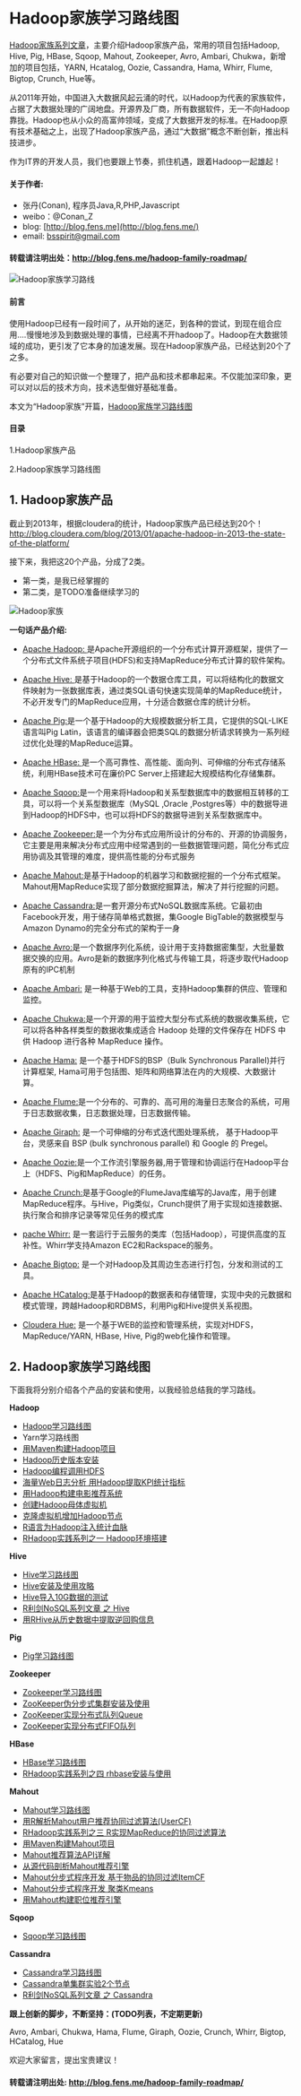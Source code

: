 Hadoop家族学习路线图
=======================

[Hadoop家族系列文章](http://blog.fens.me/series-hadoop-family/)，主要介绍Hadoop家族产品，常用的项目包括Hadoop, Hive, Pig, HBase, Sqoop, Mahout, Zookeeper, Avro, Ambari, Chukwa，新增加的项目包括，YARN, Hcatalog, Oozie, Cassandra, Hama, Whirr, Flume, Bigtop, Crunch, Hue等。

从2011年开始，中国进入大数据风起云涌的时代，以Hadoop为代表的家族软件，占据了大数据处理的广阔地盘。开源界及厂商，所有数据软件，无一不向Hadoop靠拢。Hadoop也从小众的高富帅领域，变成了大数据开发的标准。在Hadoop原有技术基础之上，出现了Hadoop家族产品，通过“大数据”概念不断创新，推出科技进步。

作为IT界的开发人员，我们也要跟上节奏，抓住机遇，跟着Hadoop一起雄起！

#### 关于作者:

+ 张丹(Conan), 程序员Java,R,PHP,Javascript
+ weibo：@Conan_Z
+ blog: [http://blog.fens.me](http://blog.fens.me/)
+ email: bsspirit@gmail.com

#### 转载请注明出处：http://blog.fens.me/hadoop-family-roadmap/

![Hadoop家族学习路线](http://blog.fens.me/wp-content/uploads/2013/09/hadoopFamilyRoadmap.png)

#### 前言

使用Hadoop已经有一段时间了，从开始的迷茫，到各种的尝试，到现在组合应用….慢慢地涉及到数据处理的事情，已经离不开hadoop了。Hadoop在大数据领域的成功，更引发了它本身的加速发展。现在Hadoop家族产品，已经达到20个了之多。

有必要对自己的知识做一个整理了，把产品和技术都串起来。不仅能加深印象，更可以对以后的技术方向，技术选型做好基础准备。

本文为“Hadoop家族”开篇，[Hadoop家族学习路线图](http://blog.fens.me/hadoop-family-roadmap/)

#### 目录

1.Hadoop家族产品

2.Hadoop家族学习路线图

## 1. Hadoop家族产品

截止到2013年，根据cloudera的统计，Hadoop家族产品已经达到20个！
http://blog.cloudera.com/blog/2013/01/apache-hadoop-in-2013-the-state-of-the-platform/

接下来，我把这20个产品，分成了2类。

+ 第一类，是我已经掌握的
+ 第二类，是TODO准备继续学习的

![Hadoop家族](http://blog.fens.me/wp-content/uploads/2013/09/HadoopFamilySmall.png)

**一句话产品介绍:**

+ [Apache Hadoop: ](http://hadoop.apache.org/)是Apache开源组织的一个分布式计算开源框架，提供了一个分布式文件系统子项目(HDFS)和支持MapReduce分布式计算的软件架构。

+ [Apache Hive: ](http://hive.apache.org/)是基于Hadoop的一个数据仓库工具，可以将结构化的数据文件映射为一张数据库表，通过类SQL语句快速实现简单的MapReduce统计，不必开发专门的MapReduce应用，十分适合数据仓库的统计分析。
+ [Apache Pig:](http://pig.apache.org/)是一个基于Hadoop的大规模数据分析工具，它提供的SQL-LIKE语言叫Pig Latin，该语言的编译器会把类SQL的数据分析请求转换为一系列经过优化处理的MapReduce运算。

+ [Apache HBase: ](http://hbase.apache.org/)是一个高可靠性、高性能、面向列、可伸缩的分布式存储系统，利用HBase技术可在廉价PC Server上搭建起大规模结构化存储集群。

+ [Apache Sqoop:](http://sqoop.apache.org/)是一个用来将Hadoop和关系型数据库中的数据相互转移的工具，可以将一个关系型数据库（MySQL ,Oracle ,Postgres等）中的数据导进到Hadoop的HDFS中，也可以将HDFS的数据导进到关系型数据库中。

+ [Apache Zookeeper:](http://zookeeper.apache.org/)是一个为分布式应用所设计的分布的、开源的协调服务，它主要是用来解决分布式应用中经常遇到的一些数据管理问题，简化分布式应用协调及其管理的难度，提供高性能的分布式服务

+ [Apache Mahout:](http://mahout.apache.org/)是基于Hadoop的机器学习和数据挖掘的一个分布式框架。Mahout用MapReduce实现了部分数据挖掘算法，解决了并行挖掘的问题。

+ [Apache Cassandra:](http://cassandra.apache.org/)是一套开源分布式NoSQL数据库系统。它最初由Facebook开发，用于储存简单格式数据，集Google BigTable的数据模型与Amazon Dynamo的完全分布式的架构于一身

+ [Apache Avro:](http://avro.apache.org/)是一个数据序列化系统，设计用于支持数据密集型，大批量数据交换的应用。Avro是新的数据序列化格式与传输工具，将逐步取代Hadoop原有的IPC机制

+ [Apache Ambari:](http://incubator.apache.org/ambari/) 是一种基于Web的工具，支持Hadoop集群的供应、管理和监控。

+ [Apache Chukwa:](http://incubator.apache.org/chukwa/)是一个开源的用于监控大型分布式系统的数据收集系统，它可以将各种各样类型的数据收集成适合 Hadoop 处理的文件保存在 HDFS 中供 Hadoop 进行各种 MapReduce 操作。

+ [Apache Hama:](http://hama.apache.org/) 是一个基于HDFS的BSP（Bulk Synchronous Parallel)并行计算框架, Hama可用于包括图、矩阵和网络算法在内的大规模、大数据计算。

+ [Apache Flume:](http://flume.apache.org/)是一个分布的、可靠的、高可用的海量日志聚合的系统，可用于日志数据收集，日志数据处理，日志数据传输。

+ [Apache Giraph:](http://giraph.apache.org/) 是一个可伸缩的分布式迭代图处理系统， 基于Hadoop平台，灵感来自 BSP (bulk synchronous parallel) 和 Google 的 Pregel。

+ [Apache Oozie:](http://oozie.apache.org/)是一个工作流引擎服务器,用于管理和协调运行在Hadoop平台上（HDFS、Pig和MapReduce）的任务。

+ [Apache Crunch:](http://incubator.apache.org/crunch/)是基于Google的FlumeJava库编写的Java库，用于创建MapReduce程序。与Hive，Pig类似，Crunch提供了用于实现如连接数据、执行聚合和排序记录等常见任务的模式库

+ [pache Whirr:](http://whirr.apache.org/) 是一套运行于云服务的类库（包括Hadoop），可提供高度的互补性。Whirr学支持Amazon EC2和Rackspace的服务。

+ [Apache Bigtop:](http://bigtop.apache.org/) 是一个对Hadoop及其周边生态进行打包，分发和测试的工具。

+ [Apache HCatalog:](http://incubator.apache.org/hcatalog/)是基于Hadoop的数据表和存储管理，实现中央的元数据和模式管理，跨越Hadoop和RDBMS，利用Pig和Hive提供关系视图。

+ [Cloudera Hue:](http://cloudera.github.io/hue/) 是一个基于WEB的监控和管理系统，实现对HDFS，MapReduce/YARN, HBase, Hive, Pig的web化操作和管理。


## 2. Hadoop家族学习路线图

下面我将分别介绍各个产品的安装和使用，以我经验总结我的学习路线。

**Hadoop**

+ [Hadoop学习路线图](http://blog.fens.me/hadoop-core-roadmap/)
+ Yarn学习路线图
+ [用Maven构建Hadoop项目](http://blog.fens.me/hadoop-maven-eclipse/)
+ [Hadoop历史版本安装](http://blog.fens.me/hadoop-history-source-install/)
+ [Hadoop编程调用HDFS](http://blog.fens.me/hadoop-hdfs-api/)
+ [海量Web日志分析 用Hadoop提取KPI统计指标](http://blog.fens.me/hadoop-mapreduce-log-kpi/)
+ [用Hadoop构建电影推荐系统](http://blog.fens.me/hadoop-mapreduce-recommand/)
+ [创建Hadoop母体虚拟机](http://blog.fens.me/hadoop-base-kvm/)
+ [克隆虚拟机增加Hadoop节点](http://blog.fens.me/hadoop-clone-node/)
+ [R语言为Hadoop注入统计血脉](http://blog.fens.me/r-hadoop-intro/)
+ [RHadoop实践系列之一 Hadoop环境搭建](http://blog.fens.me/rhadoop-hadoop/)

**Hive**

+ [Hive学习路线图](http://blog.fens.me/hadoop-hive-roadmap/)
+ [Hive安装及使用攻略](http://blog.fens.me/hadoop-hive-intro/)
+ [Hive导入10G数据的测试](http://blog.fens.me/hadoop-hive-10g/)
+ [R利剑NoSQL系列文章 之 Hive](http://blog.fens.me/nosql-r-hive/)
+ [用RHive从历史数据中提取逆回购信息](http://blog.fens.me/finance-rhive-repurchase/)

**Pig**

+ [Pig学习路线图](http://blog.fens.me/hadoop-pig-roadmap/)

**Zookeeper**

+ [Zookeeper学习路线图](http://blog.fens.me/hadoop-zookeeper-roadmap/)
+ [ZooKeeper伪分步式集群安装及使用](http://blog.fens.me/hadoop-zookeeper-intro/)
+ [ZooKeeper实现分布式队列Queue](http://blog.fens.me/zookeeper-queue/)
+ [ZooKeeper实现分布式FIFO队列](http://blog.fens.me/zookeeper-queue-fifo/)

**HBase**

+ [HBase学习路线图](http://blog.fens.me/hadoop-hbase-roadmap/)
+ [RHadoop实践系列之四  rhbase安装与使用](http://blog.fens.me/rhadoop-hbase-rhase/)

**Mahout**

+ [Mahout学习路线图](http://blog.fens.me/hadoop-mahout-roadmap/)
+ [用R解析Mahout用户推荐协同过滤算法(UserCF)](http://blog.fens.me/r-mahout-usercf/)
+ [RHadoop实践系列之三 R实现MapReduce的协同过滤算法](http://blog.fens.me/rhadoop-mapreduce-rmr/)
+ [用Maven构建Mahout项目](http://blog.fens.me/hadoop-mahout-maven-eclipse/)
+ [Mahout推荐算法API详解](http://blog.fens.me/mahout-recommendation-api/)
+ [从源代码剖析Mahout推荐引擎](http://blog.fens.me/mahout-recommend-engine/)
+ [Mahout分步式程序开发 基于物品的协同过滤ItemCF](http://blog.fens.me/hadoop-mahout-mapreduce-itemcf/)
+ [Mahout分步式程序开发 聚类Kmeans](http://blog.fens.me/hadoop-mahout-kmeans/)
+ [用Mahout构建职位推荐引擎](http://blog.fens.me/hadoop-mahout-recommend-job/)

**Sqoop**

+ [Sqoop学习路线图](http://blog.fens.me/hadoop-sqoop-roadmap/)

**Cassandra**

+ [Cassandra学习路线图](http://blog.fens.me/hadoop-cassandra-roadmap/)
+ [Cassandra单集群实验2个节点](http://blog.fens.me/cassandra-clustor/)
+ [R利剑NoSQL系列文章 之 Cassandra](http://blog.fens.me/nosql-r-cassandra/)


**跟上创新的脚步，不断坚持：(TODO列表，不定期更新)**

Avro, Ambari, Chukwa, Hama, Flume, Giraph, Oozie, Crunch, Whirr, Bigtop, HCatalog, Hue

欢迎大家留言，提出宝贵建议！


#### 转载请注明出处: http://blog.fens.me/hadoop-family-roadmap/

